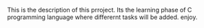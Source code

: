 This is the description of this prroject.
	Its the learning phase of C programming language where differernt tasks will be added. enjoy.
